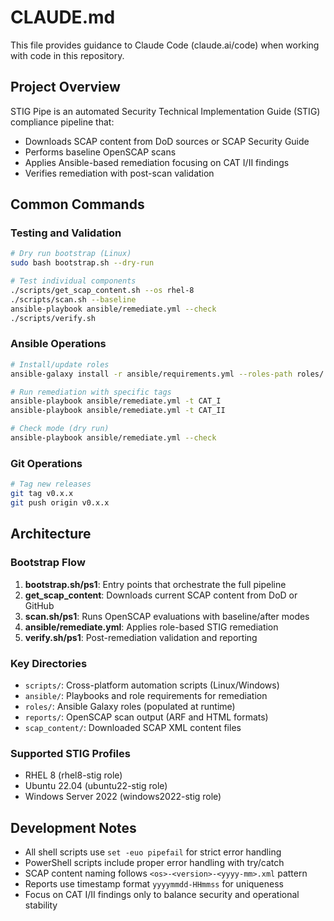 # CLAUDE.md

This file provides guidance to Claude Code (claude.ai/code) when working with code in this repository.

## Project Overview

STIG Pipe is an automated Security Technical Implementation Guide (STIG) compliance pipeline that:
- Downloads SCAP content from DoD sources or SCAP Security Guide
- Performs baseline OpenSCAP scans 
- Applies Ansible-based remediation focusing on CAT I/II findings
- Verifies remediation with post-scan validation

## Common Commands

### Testing and Validation
```bash
# Dry run bootstrap (Linux)
sudo bash bootstrap.sh --dry-run

# Test individual components
./scripts/get_scap_content.sh --os rhel-8
./scripts/scan.sh --baseline
ansible-playbook ansible/remediate.yml --check
./scripts/verify.sh
```

### Ansible Operations
```bash
# Install/update roles
ansible-galaxy install -r ansible/requirements.yml --roles-path roles/

# Run remediation with specific tags
ansible-playbook ansible/remediate.yml -t CAT_I
ansible-playbook ansible/remediate.yml -t CAT_II

# Check mode (dry run)
ansible-playbook ansible/remediate.yml --check
```

### Git Operations
```bash
# Tag new releases
git tag v0.x.x
git push origin v0.x.x
```

## Architecture

### Bootstrap Flow
1. **bootstrap.sh/ps1**: Entry points that orchestrate the full pipeline
2. **get_scap_content**: Downloads current SCAP content from DoD or GitHub
3. **scan.sh/ps1**: Runs OpenSCAP evaluations with baseline/after modes
4. **ansible/remediate.yml**: Applies role-based STIG remediation 
5. **verify.sh/ps1**: Post-remediation validation and reporting

### Key Directories
- `scripts/`: Cross-platform automation scripts (Linux/Windows)
- `ansible/`: Playbooks and role requirements for remediation
- `roles/`: Ansible Galaxy roles (populated at runtime)
- `reports/`: OpenSCAP scan output (ARF and HTML formats)
- `scap_content/`: Downloaded SCAP XML content files

### Supported STIG Profiles
- RHEL 8 (rhel8-stig role)
- Ubuntu 22.04 (ubuntu22-stig role)  
- Windows Server 2022 (windows2022-stig role)

## Development Notes

- All shell scripts use `set -euo pipefail` for strict error handling
- PowerShell scripts include proper error handling with try/catch
- SCAP content naming follows `<os>-<version>-<yyyy-mm>.xml` pattern
- Reports use timestamp format `yyyymmdd-HHmmss` for uniqueness
- Focus on CAT I/II findings only to balance security and operational stability
